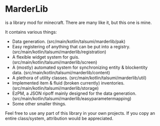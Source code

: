 # MarderLib

is a library mod for minecraft. There are many like it, but this one is mine.

It contains various things:
- Data generation.   (src/main/kotlin/talsumi/marderlib/pak)
- Easy registering of anything that can be put into a registry.  (src/main/kotlin/talsumi/marderlib/registration)
- A flexible widget system for guis.   (src/main/kotlin/talsumi/marderlib/screen)
- A (mostly) automated system for synchronizing entity & blockentity data.   (src/main/kotlin/talsumi/marderlib/content)
- A plethora of utility classes.   (src/main/kotlin/talsumi/marderlib/util)
- Implemented item & fluid (broken currently) inventories.   (src/main/kotlin/talsumi/marderlib/storage)
- EzPM, a JSON ripoff mainly designed for the data generation.  (src/main/kotlin/talsumi/marderlib/easyparametermapping)
- Some other smaller things.

Feel free to use any part of this library in your own projects. If you copy an entire class/system, attribution would be appreciated.
